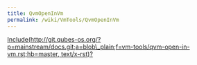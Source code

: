 ```yaml
---
title: QvmOpenInVm
permalink: /wiki/VmTools/QvmOpenInVm
---
```


[Include(http://git.qubes-os.org/?p=mainstream/docs.git;a=blob\_plain;f=vm-tools/qvm-open-in-vm.rst;hb=master, text/x-rst)?](/wiki/VmTools/Include(http%3A/git.qubes-os.org?p=mainstream/docs.git;a=blob_plain;f=vm-tools/qvm-open-in-vm.rst;hb=master,%20text/x-rst))
